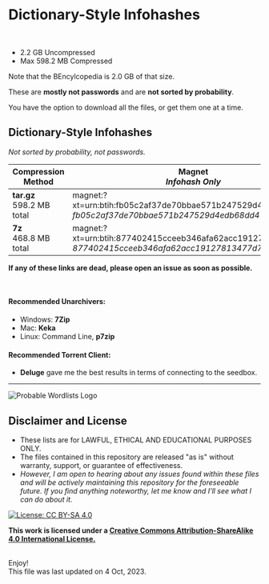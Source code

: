 # Dictionary-Style Infohashes

<br>

* 2.2 GB Uncompressed
* Max 598.2 MB Compressed

Note that the BEncylcopedia is 2.0 GB of that size.

These are __mostly not passwords__ and are __not sorted by probability__.



You have the option to download all the files, or get them one at a time.


  ## Dictionary-Style Infohashes
  *Not sorted by probability, not passwords.*


| Compression Method | Magnet <br> *Infohash Only* |
| --- | --- | 
| __tar.gz__ <br>  598.2 MB total | magnet:?xt=urn:btih:fb05c2af37de70bbae571b247529d4edb68dd47e <br> *fb05c2af37de70bbae571b247529d4edb68dd47e* |
| __7z__ <br> 468.8 MB total | magnet:?xt=urn:btih:877402415cceeb346afa62acc19127813477d7de <br> *877402415cceeb346afa62acc19127813477d7de* |

__If any of these links are dead, please open an issue as soon as possible.__


<br>

#### Recommended Unarchivers:
* Windows: __7Zip__
* Mac: __Keka__
* Linux: Command Line, __p7zip__

#### Recommended Torrent Client:
* __Deluge__ gave me the best results in terms of connecting to the seedbox.


***

![Probable Wordlists Logo](https://raw.githubusercontent.com/berzerk0/Probable-Wordlists/master/ProbableWordlistLogo.png)

## Disclaimer and License
 + These lists are for LAWFUL, ETHICAL AND EDUCATIONAL PURPOSES ONLY.
 + The files contained in this repository are released "as is" without warranty, support, or guarantee of effectiveness.
 + *However, I am open to hearing about any issues found within these files and will be actively maintaining this repository for the foreseeable future. If you find anything noteworthy, let me know and I'll see what I can do about it.*

 [![License: CC BY-SA 4.0](https://img.shields.io/badge/License-CC%20BY--SA%204.0-lightgrey.svg)](http://creativecommons.org/licenses/by-sa/4.0/)

 __This work is licensed under a [Creative Commons Attribution-ShareAlike 4.0 International License.](https://creativecommons.org/licenses/by-sa/4.0/)__


<br>
Enjoy!

<br>
This file was last updated on 4 Oct, 2023.

